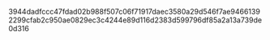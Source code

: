 3944dadfccc47fdad02b988f507c06f71917daec3580a29d546f7ae94661392299cfab2c950ae0829ec3c4244e89d116d2383d599796df85a2a13a739de0d316
